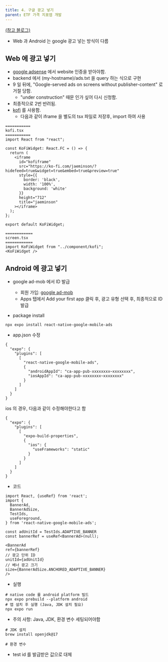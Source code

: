 ```yaml
---
title: 4. 구글 광고 넣기
parent: ETF 가격 지표앱 개발
---
```


[(참고 블로그)](https://nonmajor-be-developer.tistory.com/entry/React-Native-Expo%EC%97%90-google-AdMob%EC%9D%84-%EB%84%A3%EC%96%B4%EB%B3%B4%EC%9E%90)

- Web 과 Android 는 google 광고 넣는 방식이 다름

## Web 에 광고 넣기
- [google adsense](https://www.google.com/adsense) 에서 website 인증을 받아야함.
- backend 에서 (my-hostname)/ads.txt 을 query 하는 식으로 구현
- 9 일 뒤에, "Google-served ads on screens without publisher-content" 로 거절 당함.
    - "under construction" 때문 인가 싶어 다시 신청함.
- 최종적으로 2번 반려됨.
- [kofi](https://github.com/jaeminSon/ETF-Percentile) 를 사용함.
    - 다음과 같이 iframe 을 별도의 tsx 파일로 저장후, import 하여 사용

```
===========
kofi.tsx
===========
import React from "react";

const KoFiWidget: React.FC = () => {
  return (
    <iframe
      id="kofiframe"
      src="https://ko-fi.com/jaeminson/?hidefeed=true&widget=true&embed=true&preview=true"
      style={{
        border: 'black',
        width: '100%',
        background: 'white'
      }}
      height="712"
      title="jaeminson"
    ></iframe>
  );
};

export default KoFiWidget;

============
screen.tsx
============
import KoFiWidget from "../component/kofi";
<KoFiWidget />
```

## Android 에 광고 넣기
- google ad-mob 에서 ID 발급
    - 회원 가입: [google ad-mob](https://admob.google.com/home/)
    - Apps 탭에서 Add your first app 클릭 후, 광고 유형 선택 후, 최종적으로 ID 발급


- package install

```
npx expo install react-native-google-mobile-ads
```

- app.json 수정 
```
{
  "expo": {
    "plugins": [
      [
        "react-native-google-mobile-ads",
        {
          "androidAppId": "ca-app-pub-xxxxxxxx~xxxxxxxx",
          "iosAppId": "ca-app-pub-xxxxxxxx~xxxxxxxx"
        }
      ]
    ]
  }
}
```

ios 의 경우, 다음과 같이 수정해야한다고 함
```
{
  "expo": {
    "plugins": [
      [
        "expo-build-properties",
        {
          "ios": {
            "useFrameworks": "static"
          }
        }
      ]
    ]
  }
}
```

- 코드

```
import React, {useRef} from 'react';
import {
  BannerAd,
  BannerAdSize,
  TestIds,
  useForeground,
} from 'react-native-google-mobile-ads';

const adUnitId = TestIds.ADAPTIVE_BANNER
const bannerRef = useRef<BannerAd>(null);

<BannerAd
ref={bannerRef}
// 광고 단위 ID
unitId={adUnitId}
// 베너 광고 크기
size={BannerAdSize.ANCHORED_ADAPTIVE_BANNER}
/>
```

- 실행

```
# native code 를 android platform 빌드
npx expo prebuild --platform android
# 앱 설치 후 실행 (Java, JDK 설치 필요)
npx expo run
```

- 주의 사항: Java, JDK, 환경 변수 세팅되어야함
```
# JDK 설치
brew install openjdk@17

# 환경 변수
```

- test id 를 발급받은 값으로 대체